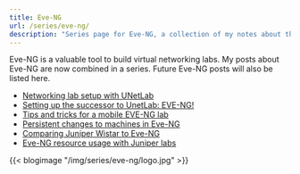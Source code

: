 ```yaml
---
title: Eve-NG
url: /series/eve-ng/
description: "Series page for Eve-NG, a collection of my notes about this subject"
---
```


Eve-NG is a valuable tool to build virtual networking labs. My posts about Eve-NG are now combined in a series. Future Eve-NG posts will also be listed here.  

* [Networking lab setup with UNetLab](/blogs/2016/11/29/networking-lab-setup-with-unetlab/)  
* [Setting up the successor to UnetLab: EVE-NG!](/blogs/2017/04/11/setting-up-the-successor-to-unetlab-eve-ng/)  
* [Tips and tricks for a mobile EVE-NG lab](/blogs/2017/04/15/tips-and-tricks-for-a-mobile-eve-ng-lab/)  
* [Persistent changes to machines in Eve-NG](/blogs/2018/01/07/persistent-changes-to-machines-in-eve-ng/)  
* [Comparing Juniper Wistar to Eve-NG](/blogs/2018/01/09/comparing-juniper-wistar-to-eve-ng/)  
* [Eve-NG resource usage with Juniper labs](/blogs/2018/01/14/eve-ng-resource-usage-with-juniper-labs/)  

{{< blogimage "/img/series/eve-ng/logo.jpg" >}}
